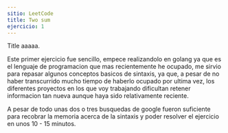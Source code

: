 ```yaml
---
sitio: LeetCode
title: Two sum
ejercicio: 1
---
```

Title aaaaa.

<!--excerpt title-->

Este primer ejercicio fue sencillo, empece realizandolo en golang ya que es el lenguaje de programacion que mas recientemente he ocupado, me sirvio para repasar algunos conceptos basicos de sintaxis, ya que, a pesar de no haber transcurrido mucho tiempo de haberlo ocupado por ultima vez, los diferentes proyectos en los que voy trabajando dificultan retener informacion tan nueva aunque haya sido relativamente reciente.

A pesar de todo unas dos o tres busquedas de google fueron suficiente para recobrar la memoria acerca de la sintaxis y poder resolver el ejercicio en unos 10 - 15 minutos.